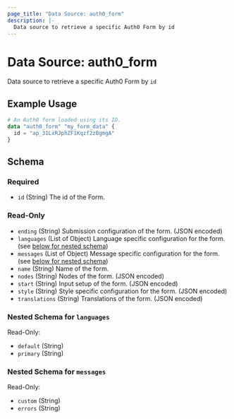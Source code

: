 ```yaml
---
page_title: "Data Source: auth0_form"
description: |-
  Data source to retrieve a specific Auth0 Form by id
---
```


# Data Source: auth0_form

Data source to retrieve a specific Auth0 Form by `id`

## Example Usage

```terraform
# An Auth0 form loaded using its ID.
data "auth0_form" "my_form_data" {
  id = "ap_31LxRJphZF1Kqzf2zBgmgA"
}
```

<!-- schema generated by tfplugindocs -->
## Schema

### Required

- `id` (String) The id of the Form.

### Read-Only

- `ending` (String) Submission configuration of the form. (JSON encoded)
- `languages` (List of Object) Language specific configuration for the form. (see [below for nested schema](#nestedatt--languages))
- `messages` (List of Object) Message specific configuration for the form. (see [below for nested schema](#nestedatt--messages))
- `name` (String) Name of the form.
- `nodes` (String) Nodes of the form. (JSON encoded)
- `start` (String) Input setup of the form. (JSON encoded)
- `style` (String) Style specific configuration for the form. (JSON encoded)
- `translations` (String) Translations of the form. (JSON encoded)

<a id="nestedatt--languages"></a>
### Nested Schema for `languages`

Read-Only:

- `default` (String)
- `primary` (String)


<a id="nestedatt--messages"></a>
### Nested Schema for `messages`

Read-Only:

- `custom` (String)
- `errors` (String)


